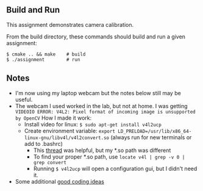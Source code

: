 Build and Run
---
This assignment demonstrates camera calibration.


From the build directory, these commands should build and run a given assignment:
```
$ cmake .. && make    # build
$ ./assignment        # run
```

Notes
---
 * I'm now using my laptop webcam but the notes below still may be useful.
 * The webcam I used worked in the lab, but not at home. I was getting `VIDEOIO ERROR: V4L2: Pixel format of incoming image is unsupported by OpenCV` How I made it work:
    * Install video for linux: `$ sudo apt-get install v4l2ucp`
    * Create environment variable: `export LD_PRELOAD=/usr/lib/x86_64-linux-gnu/libv4l/v4l2convert.so` (always run for new terminals or add to .bashrc)
        * This [thread](https://www.linuxquestions.org/questions/programming-9/opencv-pixel-format-of-incoming-image-is-unsupported-by-opencv-842801/) was helpful, but my *.so path was different
        * To find your proper *.so path, use `locate v4l | grep -v 0 | grep convert`
        * Running `$ v4l2ucp` will open a configuration gui, but I didn't need it.
 * Some additional [good coding ideas](http://answers.opencv.org/question/42508/videoio-error-pixel-format-unsupported/)
